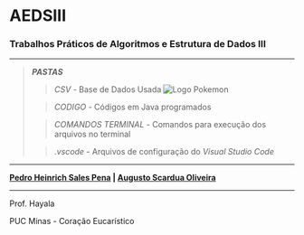 # AEDSIII

### Trabalhos Práticos de Algoritmos e Estrutura de Dados III

---

> ***PASTAS***
>
>> *CSV* - Base de Dados Usada
>> ![Logo Pokemon](/CSV/International_Pok%C3%A9mon_logo.svg.png)
>
>> *CODIGO* - Códigos em Java programados
>
>> *COMANDOS TERMINAL* - Comandos para execução dos arquivos no terminal
>
>> *.vscode* - Arquivos de configuração do *Visual Studio Code*

---

**[Pedro Heinrich Sales Pena](https://github.com/PedroHeinrichSP) | [Augusto Scardua Oliveira](https://github.com/Azugot)**

---

Prof. Hayala

PUC Minas - Coração Eucarístico
